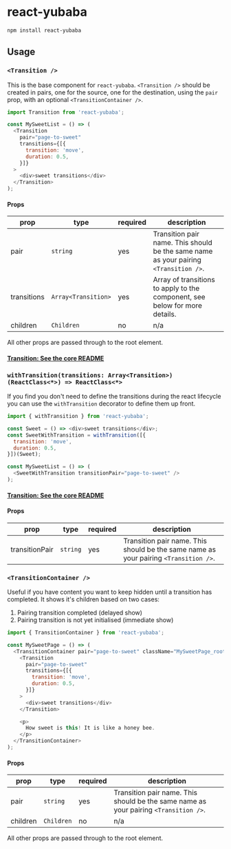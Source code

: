# react-yubaba

```sh
npm install react-yubaba
```

## Usage

### `<Transition />`

This is the base component for `react-yubaba`. `<Transition />` should be created in pairs, one for the source, one for the destination, using the `pair` prop, with an optional `<TransitionContainer />`.

```javascript
import Transition from 'react-yubaba';

const MySweetList = () => (
  <Transition
    pair="page-to-sweet"
    transitions={[{
      transition: 'move',
      duration: 0.5,
    }]}
  >
    <div>sweet transitions</div>
  </Transition>
);
```

#### Props

| prop | type | required | description |
|-|-|-|-|
| pair | `string` | yes | Transition pair name. This should be the same name as your pairing `<Transition />`. |
| transitions | `Array<Transition>`  | yes | Array of transitions to apply to the component, see below for more details. |
| children | `Children`  | no | n/a |

All other props are passed through to the root element.

#### [Transition: See the core README](https://github.com/madou/yubaba/blob/master/packages/core/README.md#Transitions)

### `withTransition(transitions: Array<Transition>)(ReactClass<*>) => ReactClass<*>`

If you find you don't need to define the transitions during the react lifecycle you can use the
`withTransition` decorator to define them up front.

```javascript
import { withTransition } from 'react-yubaba';

const Sweet = () => <div>sweet transitions</div>;
const SweetWithTransition = withTransition([{
  transition: 'move',
  duration: 0.5,
}])(Sweet);

const MySweetList = () => (
  <SweetWithTransition transitionPair="page-to-sweet" />
);
```

#### [Transition: See the core README](https://github.com/madou/yubaba/blob/master/packages/core/README.md#Transitions)

#### Props

| prop | type | required | description |
|-|-|-|-|
| transitionPair | `string` | yes | Transition pair name. This should be the same name as your pairing `<Transition />`. |

### `<TransitionContainer />`

Useful if you have content you want to keep hidden until a transition has completed.
It shows it's children based on two cases:

1) Pairing transition completed (delayed show)
1) Pairing transition is not yet initialised (immediate show)

```javascript
import { TransitionContainer } from 'react-yubaba';

const MySweetPage = () => (
  <TransitionContainer pair="page-to-sweet" className="MySweetPage_root">
    <Transition
      pair="page-to-sweet"
      transitions={[{
        transition: 'move',
        duration: 0.5,
      }]}
    >
      <div>sweet transitions</div>
    </Transition>

    <p>
      How sweet is this! It is like a honey bee.
    </p>
  </TransitionContainer>
);
```

#### Props

| prop | type | required | description |
|-|-|-|-|
| pair | `string` | yes | Transition pair name. This should be the same name as your pairing `<Transition />`. |
| children | `Children`  | no | n/a |

All other props are passed through to the root element.
